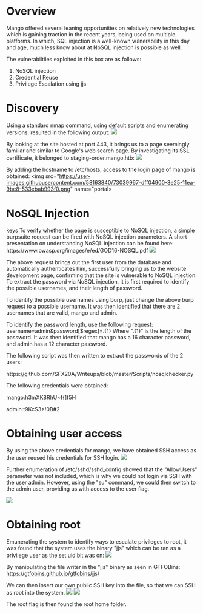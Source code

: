 <h1> Overview </h1>

Mango offered several leaning opportunities on relatively new technologies which is gaining traction in the recent years, being used on multiple platforms. In which, SQL injection is a well-known vulnerability in this day and age, much less know about at NoSQL injection is possible as well.

The vulnerabiltiies exploited in this box are as follows:
<ol type="1">
  <li>NoSQL injection</li>
  <li>Credential Reuse</li>
  <li>Privilege Escalation using jjs</li>
</ol>

<h1> Discovery </h1>
Using a standard nmap command, using default scripts and enumerating versions, resulted in the following output: 
<img src="https://user-images.githubusercontent.com/58163840/73039115-ddd8bb00-3e22-11ea-8c02-73e895b508c1.png" name="nmap">

By looking at the site hosted at port 443, it brings us to a page seemingly familiar and similar to Google's web search page. By investigating its SSL certificate, it belonged to staging-order.mango.htb:
<img src="https://user-images.githubusercontent.com/58163840/73039692-0d88c280-3e25-11ea-9af0-102662cd1ebd.png" name="mango">

By adding the hostname to /etc/hosts, access to the login page of mango is obtained:
<img src="https://user-images.githubusercontent.com/58163840/73039967-dff04900-3e25-11ea-9be8-533ebab993f0.png" name="portal>

<h1> NoSQL Injection </h1>keys
To verify whether the page is susceptible to NoSQL injection, a simple burpsuite request can be fired with NoSQL injection parameters. A short presentation on understanding NoSQL injection can be found here: https://www.owasp.org/images/e/ed/GOD16-NOSQL.pdf

<img src="https://user-images.githubusercontent.com/58163840/73044002-b63f1e00-3e35-11ea-8b82-5ebc6673a669.png" name="burp">

The above request brings out the first user from the database and automatically authenticates him, successfully bringing us to the website development page, confirming that the site is vulnerable to NoSQL injection. To extract the password via NoSQL injection, it is first required to identify the possible usernames, and their length of password.

To identify the possible usernames using burp, just change the above burp request to a possible username. It was then identified that there are 2 usernames that are valid, mango and admin.

To identify the password length, use the following request:
username=admin&password[$regex]=.{1}
Where ".{1}" is the length of the password. 
It was then identified that mango has a 16 character password, and admin has a 12 character password.

The following script was then written to extract the passwords of the 2 users:
<p>https://github.com/SFX20A/Writeups/blob/master/Scripts/nosqlchecker.py

<p>The following credentials were obtained:
<p>mango:h3mXK8RhU~f{]f5H
<p>admin:t9KcS3>!0B#2

<h1>Obtaining user access</h1>
By using the above credentials for mango, we have obtained SSH access as the user reused his credentials for SSH login.
<img src="https://user-images.githubusercontent.com/58163840/73630886-64f91080-4625-11ea-9b40-9214b066a04b.png" name="useraccess">

Further enumeration of /etc/sshd/sshd_config showed that the "AllowUsers" parameter was not included, which is why we could not login via SSH with the user admin. However, using the "su" command, we could then switch to the admin user, providing us with access to the user flag.

<img src="https://user-images.githubusercontent.com/58163840/73631278-81e21380-4626-11ea-9a8a-a5b16b39d6cd.png" name="userflag">

<h1>Obtaining root </h1>
Emunerating the system to identify ways to escalate privileges to root, it was found that the system uses the binary "jjs" which can be ran as a privilege user as the set uid bit was on:

<img src="https://user-images.githubusercontent.com/58163840/73631578-64617980-4627-11ea-8359-b57f03e68bf9.png" name="jjs">

By manipulating the file writer in the "jjs" binary as seen in GTFOBins:
https://gtfobins.github.io/gtfobins/jjs/

We can then insert our own public SSH key into the file, so that we can SSH as root into the system.
<img src="https://user-images.githubusercontent.com/58163840/73631984-7bed3200-4628-11ea-9187-2d00c24d8d47.png" name="filewrite">
<img src="https://user-images.githubusercontent.com/58163840/73631993-80b1e600-4628-11ea-9ecf-d71d28f0ba24.png" name="root">

The root flag is then found the root home folder.


                                                                                                                      
                                                                                
